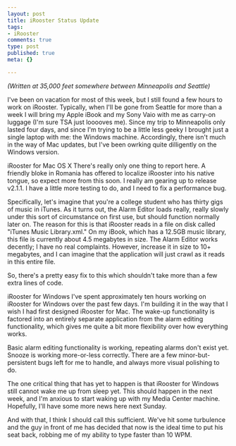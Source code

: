 ```yaml
--- 
layout: post
title: iRooster Status Update
tags: 
- iRooster
comments: true
type: post
published: true
meta: {}

---
```

<em>(Written at 35,000 feet somewhere between Minneapolis and Seattle)</em>

  I've been on vacation for most of this week, but I still found a few hours to work on iRooster. Typically, when I'll be gone from Seattle for more than a week I will bring my Apple iBook and my Sony Vaio with me as carry-on luggage (I'm sure TSA just looooves me). Since my trip to Minneapolis only lasted four days, and since I'm trying to be a little less geeky I brought just a single laptop with me: the Windows machine. Accordingly, there isn't much in the way of Mac updates, but I've been owrking quite dilligently on the Windows version.

  iRooster for Mac OS X
  There's really only one thing to report here. A friendly bloke in Romania has offered to localize iRooster into his native tongue, so expect more from this soon. I really am gearing up to release v2.1.1. I have a little more testing to do, and I need to fix a performance bug.

  Specifically, let's imagine that you're a college student who has thirty gigs of music in iTunes. As it turns out, the Alarm Editor loads really, really slowly under this sort of circumstance on first use, but should function normally later on. The reason for this is that iRooster reads in a file on disk called "iTunes Music Library.xml." On my iBook, which has a 12.5GB music library, this file is currently about 4.5 megabytes in size. The Alarm Editor works decently; I have no real complaints. However, increase it in size to 10+ megabytes, and I can imagine that the application will just crawl as it reads in this entire file.

  So, there's a pretty easy fix to this which shouldn't take more than a few extra lines of code.

  iRooster for Windows
  I've spent approximately ten hours working on iRooster for Windows over the past few days. I'm building it in the way that I wish I had first designed iRooster for Mac. The wake-up functionality is factored into an entirely separate application from the alarm editing functionality, which gives me quite a bit more flexibility over how everything works.

  Basic alarm editing functionality is working, repeating alarms don't exist yet.
  Snooze is working more-or-less correctly. There are a few minor-but-persistent bugs left for me to handle, and always more visual polishing to do.

  The one critical thing that has yet to happen is that iRooster for Windows still cannot wake me up from sleep yet. This should happen in the next week, and I'm anxious to start waking up with my Media Center machine. Hopefully, I'll have some more news here next Sunday.

  And with that, I think I should call this sufficient. We've hit some turbulence and the guy in front of me has decided that now is the ideal time to put his seat back, robbing me of my ability to type faster than 10 WPM.
